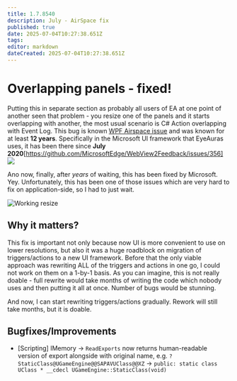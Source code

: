 ```yaml
---
title: 1.7.8540
description: July - AirSpace fix
published: true
date: 2025-07-04T10:27:38.651Z
tags: 
editor: markdown
dateCreated: 2025-07-04T10:27:38.651Z
---
```


# Overlapping panels - fixed!
Putting this in separate section as probably all users of EA at one point of another seen that problem - you resize one of the panels and it starts overlapping with another, the most usual scenario is C# Action overlapping with Event Log.
This bug is known [WPF Airspace issue](https://learn.microsoft.com/en-us/archive/blogs/dwayneneed/mitigating-airspace-issues-in-wpf-applications) and was known for at least **12 years**. Specifically in the Microsoft UI framework that EyeAuras uses, it has been there since **July 2020**[https://github.com/MicrosoftEdge/WebView2Feedback/issues/356]
![](https://s3.eyeauras.net/media/2025/07/Discord_DNgXTIAXKhkV2Fua.png)

Ano now, finally, after _years_ of waiting, this has been fixed by Microsoft. Yey. Unfortunately, this has been one of those issues which are very hard to fix on application-side, so I had to just wait. 

![Working resize](https://s3.eyeauras.net/media/2025/07/EyeAuras_8iHLLblavrONIhfW.gif)

## Why it matters?
This fix is important not only because now UI is more convenient to use on lower resolutions, but also it was a huge roadblock on migration of triggers/actions to a new UI framework. Before that the only viable approach was rewriting ALL of the triggers and actions in one go, I could not work on them on a 1-by-1 basis. As you can imagine, this is not really doable - full rewrite would take months of writing the code which nobody uses and then putting it all at once. Number of bugs would be stunning. 

And now, I can start rewriting triggers/actions gradually. Rework will still take months, but it is doable. 

## Bugfixes/Improvements
- [Scripting] IMemory -> `ReadExports` now returns human-readable version of export alongside with original name, e.g. `?StaticClass@UGameEngine@@SAPAVUClass@@XZ` -> `public: static class UClass * __cdecl UGameEngine::StaticClass(void)`